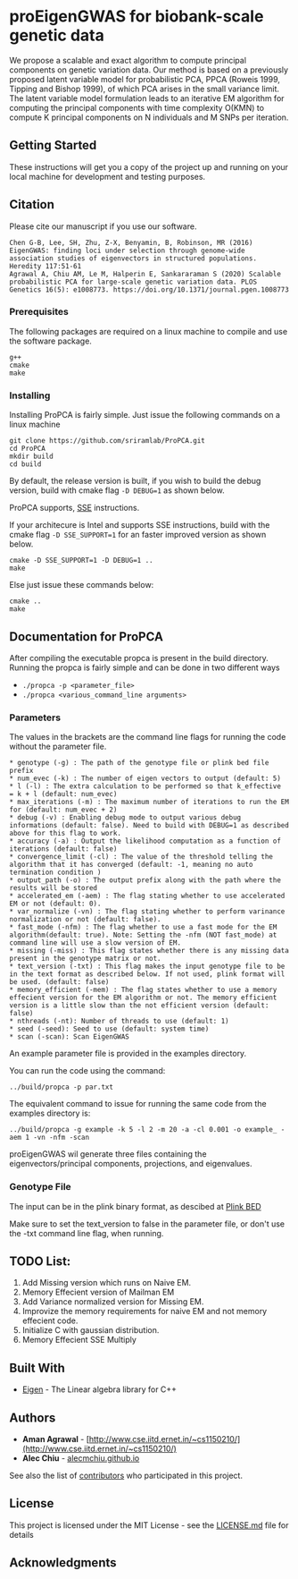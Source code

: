 # proEigenGWAS for biobank-scale genetic data

We propose a scalable and exact algorithm to compute principal components on genetic variation data. Our method is based on a previously proposed latent variable model for probabilistic PCA, PPCA (Roweis 1999, Tipping and Bishop 1999), of which PCA arises in the small variance limit. The latent variable model formulation leads to an iterative EM algorithm for computing the principal components with time complexity O(KMN) to compute K principal components on N individuals and M SNPs per iteration.

## Getting Started

These instructions will get you a copy of the project up and running on your local machine for development and testing purposes.

## Citation

Please cite our manuscript if you use our software.

```
Chen G-B, Lee, SH, Zhu, Z-X, Benyamin, B, Robinson, MR (2016) EigenGWAS: finding loci under selection through genome-wide association studies of eigenvectors in structured populations. Heredity 117:51-61
Agrawal A, Chiu AM, Le M, Halperin E, Sankararaman S (2020) Scalable probabilistic PCA for large-scale genetic variation data. PLOS Genetics 16(5): e1008773. https://doi.org/10.1371/journal.pgen.1008773
```

### Prerequisites

The following packages are required on a linux machine to compile and use the software package.

```
g++
cmake
make
```

### Installing

Installing ProPCA is fairly simple. Just issue the following commands on a linux machine

```
git clone https://github.com/sriramlab/ProPCA.git
cd ProPCA
mkdir build
cd build
```
By default, the release version is built, if you wish to build the debug version, build with cmake flag `-D DEBUG=1` as shown below.

ProPCA supports, [SSE](https://en.wikipedia.org/wiki/Streaming_SIMD_Extensions) instructions.

If your architecure is Intel and supports SSE instructions, build with the cmake flag `-D SSE_SUPPORT=1` for an faster improved version as shown below.


```
cmake -D SSE_SUPPORT=1 -D DEBUG=1 ..
make
```

Else just issue these commands below:

```
cmake ..
make
```



## Documentation for ProPCA

After compiling the executable propca is present in the build directory.
Running the propca is fairly simple and can be done in two different ways

* ``./propca -p <parameter_file>``
* ``./propca <various_command_line arguments>``

### Parameters

The values in the brackets are the command line flags for running the code without the parameter file.

```
* genotype (-g) : The path of the genotype file or plink bed file prefix
* num_evec (-k) : The number of eigen vectors to output (default: 5)
* l (-l) : The extra calculation to be performed so that k_effective  = k + l (default: num_evec)
* max_iterations (-m) : The maximum number of iterations to run the EM for (default: num_evec + 2)
* debug (-v) : Enabling debug mode to output various debug informations (default: false). Need to build with DEBUG=1 as described above for this flag to work.
* accuracy (-a) : Output the likelihood computation as a function of iterations (default: false)
* convergence_limit (-cl) : The value of the threshold telling the algorithm that it has converged (default: -1, meaning no auto termination condition )
* output_path (-o) : The output prefix along with the path where the results will be stored
* accelerated_em (-aem) : The flag stating whether to use accelerated EM or not (default: 0).
* var_normalize (-vn) : The flag stating whether to perform varinance normalization or not (default: false).
* fast_mode (-nfm) : The flag whether to use a fast mode for the EM algorithm(default: true). Note: Setting the -nfm (NOT fast_mode) at command line will use a slow version of EM.
* missing (-miss) : This flag states whether there is any missing data present in the genotype matrix or not. 
* text_version (-txt) : This flag makes the input genotype file to be in the text format as described below. If not used, plink format will be used. (default: false)
* memory_efficient (-mem) : The flag states whether to use a memory effecient version for the EM algorithm or not. The memory efficient version is a little slow than the not efficient version (default: false)
* nthreads (-nt): Number of threads to use (default: 1)
* seed (-seed): Seed to use (default: system time)
* scan (-scan): Scan EigenGWAS
```

An example parameter file is provided in the examples directory.

You can run the code using the command:

```
../build/propca -p par.txt
``` 

The equivalent command to issue for running the same code from the examples directory is:

```
../build/propca -g example -k 5 -l 2 -m 20 -a -cl 0.001 -o example_ -aem 1 -vn -nfm -scan
```

proEigenGWAS wil generate three files containing the eigenvectors/principal components, projections, and eigenvalues.

### Genotype File

The input can be in the plink binary format, as descibed at [Plink BED](https://www.cog-genomics.org/plink/1.9/input#bed)

Make sure to set the text_version to false in the parameter file, or don't use the -txt command line flag, when running. 

## TODO List:

1. Add Missing version which runs on Naive EM.
2. Memory Effecient version of Mailman EM
3. Add Variance normalized version for Missing EM.
4. Improvize the memory requirements for naive EM and not memory effecient code.
5. Initialize C with gaussian distribution.
6. Memory Effecient SSE Multiply

## Built With

* [Eigen](http://eigen.tuxfamily.org/) - The Linear algebra library for C++

## Authors

* **Aman Agrawal** - [http://www.cse.iitd.ernet.in/~cs1150210/](http://www.cse.iitd.ernet.in/~cs1150210/)
* **Alec Chiu** - [alecmchiu.github.io](alecmchiu.github.io)

See also the list of [contributors](https://github.com/aman71197/ProPCA/graphs/contributors) who participated in this project.

## License

This project is licensed under the MIT License - see the [LICENSE.md](LICENSE.md) file for details

## Acknowledgments
